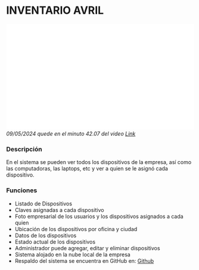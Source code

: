 # INVENTARIO AVRIL

![Avril Assistance](/logo.png)
_09/05/2024 quede en el minuto 42.07 del video [Link](https://www.youtube.com/watch?v=-42K44A1oMA)_

### Descripción

En el sistema se pueden ver todos los dispositivos de la empresa, así como las computadoras, las laptops, etc y ver a quien se le asignó cada dispositivo.

### Funciones

- Listado de Dispositivos
- Claves asignadas a cada dispositivo
- Foto empresarial de los usuarios y los dispositivos asignados a cada quien
- Ubicación de los dispositivos por oficina y ciudad
- Datos de los dispositivos
- Estado actual de los dispositivos
- Administrador puede agregar, editar y eliminar dispositivos
- Sistema alojado en la nube local de la empresa
- Respaldo del sistema se encuentra en GitHub en: [Github](https://github.com/gustavo-avril/inventario)
